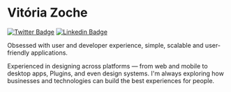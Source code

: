 # Vitória Zoche

[![Twitter Badge](https://img.shields.io/badge/-@vitoriazzp-5E2555?style=flat-square&labelColor=5E2555&link=https://x.com/vitoriazzp)](https://x.com/vitoriazzp) 
[![Linkedin Badge](https://img.shields.io/badge/-vitoriazzp-5E2555?style=flat-square&link=https://www.linkedin.com/in/vitoriazzp/)](https://www.linkedin.com/in/vitoriazzp/) 


Obsessed with user and developer experience, simple, scalable and user-friendly applications.

Experienced in designing across platforms — from web and mobile to desktop apps, Plugins, and even design systems. I'm always exploring how businesses and technologies can build the best experiences for people.

